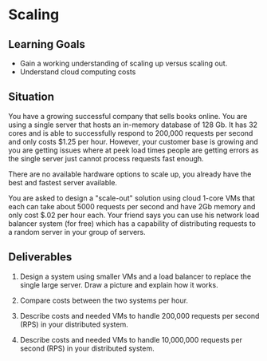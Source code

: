 # Scaling

## Learning Goals
- Gain a working understanding of scaling up versus scaling out.
- Understand cloud computing costs

## Situation
You have a growing successful company that sells books online. You are using a single server that hosts an in-memory database of 128 Gb. It has 32 cores and is able to successfully respond to 200,000 requests per second and only costs $1.25 per hour. However, your customer base is growing and you are getting issues where at peek load times people are getting errors as the single server just cannot process requests fast enough. 

There are no available hardware options to scale up, you already have the best and fastest server available. 

You are asked to design a "scale-out" solution using cloud 1-core VMs that each can take about 5000 requests per second and have 2Gb memory and only cost $.02 per hour each. Your friend says you can use his network load balancer system (for free) which has a capability of distributing requests to a random server in your group of servers.

## Deliverables
1. Design a system using smaller VMs and a load balancer to replace the single large server. Draw a picture and explain how it works.

2. Compare costs between the two systems per hour.

3. Describe costs and needed VMs to handle 200,000 requests per second (RPS) in your distributed system.

4. Describe costs and needed VMs to handle 10,000,000 requests per second (RPS) in your distributed system.

